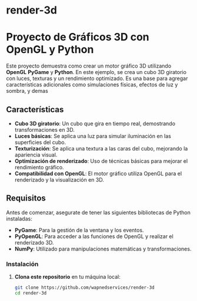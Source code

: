 # render-3d
# Proyecto de Gráficos 3D con OpenGL y Python

Este proyecto demuestra como crear un motor gráfico 3D utilizando **OpenGL** **PyGame** y **Python**. En este ejemplo, se crea un cubo 3D giratorio con luces, texturas y un rendimiento optimizado. Es una base para agregar características adicionales como simulaciones físicas, efectos de luz y sombra, y demas

## Características

- **Cubo 3D giratorio**: Un cubo que gira en tiempo real, demostrando transformaciones en 3D.
- **Luces básicas**: Se aplica una luz para simular iluminación en las superficies del cubo.
- **Texturización**: Se aplica una textura a las caras del cubo, mejorando la apariencia visual.
- **Optimización de renderizado**: Uso de técnicas básicas para mejorar el rendimiento gráfico.
- **Compatibilidad con OpenGL**: El motor gráfico utiliza OpenGL para el renderizado y la visualización en 3D.

## Requisitos

Antes de comenzar, asegurate de tener las siguientes bibliotecas de Python instaladas:

- **PyGame**: Para la gestión de la ventana y los eventos.
- **PyOpenGL**: Para acceder a las funciones de OpenGL y realizar el renderizado 3D.
- **NumPy**: Utilizado para manipulaciones matemáticas y transformaciones.

### Instalación

1. **Clona este repositorio** en tu máquina local:

   ```bash
   git clone https://github.com/wapnedservices/render-3d
   cd render-3d
